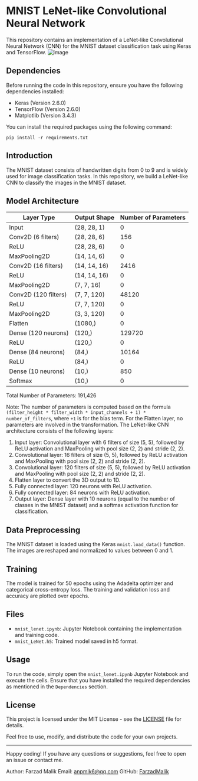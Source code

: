 # MNIST LeNet-like Convolutional Neural Network

This repository contains an implementation of a LeNet-like Convolutional Neural Network (CNN) for the MNIST dataset classification task using Keras and TensorFlow.
![image](https://github.com/FarzadMalik/LeNet_mnist_KERAS/assets/107833662/7090a80a-b920-484c-9a0d-64bf1c2873aa)

## Dependencies

Before running the code in this repository, ensure you have the following dependencies installed:

- Keras (Version 2.6.0)
- TensorFlow (Version 2.6.0)
- Matplotlib (Version 3.4.3)

You can install the required packages using the following command:

```
pip install -r requirements.txt
```

## Introduction

The MNIST dataset consists of handwritten digits from 0 to 9 and is widely used for image classification tasks. In this repository, we build a LeNet-like CNN to classify the images in the MNIST dataset.

## Model Architecture

| Layer Type                 | Output Shape          | Number of Parameters |
|----------------------------|-----------------------|----------------------|
| Input                      | (28, 28, 1)           | 0                    |
| Conv2D (6 filters)         | (28, 28, 6)           | 156                  |
| ReLU                       | (28, 28, 6)           | 0                    |
| MaxPooling2D               | (14, 14, 6)           | 0                    |
| Conv2D (16 filters)        | (14, 14, 16)          | 2416                 |
| ReLU                       | (14, 14, 16)          | 0                    |
| MaxPooling2D               | (7, 7, 16)            | 0                    |
| Conv2D (120 filters)       | (7, 7, 120)           | 48120                |
| ReLU                       | (7, 7, 120)           | 0                    |
| MaxPooling2D               | (3, 3, 120)           | 0                    |
| Flatten                    | (1080,)               | 0                    |
| Dense (120 neurons)        | (120,)                | 129720               |
| ReLU                       | (120,)                | 0                    |
| Dense (84 neurons)         | (84,)                 | 10164                |
| ReLU                       | (84,)                 | 0                    |
| Dense (10 neurons)         | (10,)                 | 850                  |
| Softmax                    | (10,)                 | 0                    |

Total Number of Parameters: 191,426

Note: The number of parameters is computed based on the formula `(filter_height * filter_width * input_channels + 1) * number_of_filters`, where `+1` is for the bias term. For the Flatten layer, no parameters are involved in the transformation.
The LeNet-like CNN architecture consists of the following layers:

1. Input layer: Convolutional layer with 6 filters of size (5, 5), followed by ReLU activation and MaxPooling with pool size (2, 2) and stride (2, 2).
2. Convolutional layer: 16 filters of size (5, 5), followed by ReLU activation and MaxPooling with pool size (2, 2) and stride (2, 2).
3. Convolutional layer: 120 filters of size (5, 5), followed by ReLU activation and MaxPooling with pool size (2, 2) and stride (2, 2).
4. Flatten layer to convert the 3D output to 1D.
5. Fully connected layer: 120 neurons with ReLU activation.
6. Fully connected layer: 84 neurons with ReLU activation.
7. Output layer: Dense layer with 10 neurons (equal to the number of classes in the MNIST dataset) and a softmax activation function for classification.

## Data Preprocessing

The MNIST dataset is loaded using the Keras `mnist.load_data()` function. The images are reshaped and normalized to values between 0 and 1.

## Training

The model is trained for 50 epochs using the Adadelta optimizer and categorical cross-entropy loss. The training and validation loss and accuracy are plotted over epochs.

## Files

- `mnist_lenet.ipynb`: Jupyter Notebook containing the implementation and training code.
- `mnist_LeNet.h5`: Trained model saved in h5 format.

## Usage

To run the code, simply open the `mnist_lenet.ipynb` Jupyter Notebook and execute the cells. Ensure that you have installed the required dependencies as mentioned in the `Dependencies` section.

## License

This project is licensed under the MIT License - see the [LICENSE](LICENSE) file for details.

Feel free to use, modify, and distribute the code for your own projects.

---

Happy coding! If you have any questions or suggestions, feel free to open an issue or contact me.

Author: Farzad Malik
Email: anpmlk6@qq.com
GitHub: [FarzadMalik](https://github.com/farzadMalik)
